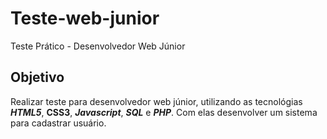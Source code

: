 # Teste-web-junior
Teste Prático - Desenvolvedor Web Júnior

## Objetivo
Realizar teste para desenvolvedor web júnior, utilizando as tecnológias **_HTML5_**, **__CSS3__**, **_Javascript_**, **_SQL_** e **_PHP_**. Com elas desenvolver um sistema para cadastrar usuário. 